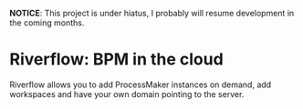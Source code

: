 **NOTICE**: This project is under hiatus, I probably will resume development in the coming months.

# Riverflow: BPM in the cloud
Riverflow allows you to add ProcessMaker instances on demand, add workspaces and have your own domain pointing to the server.
